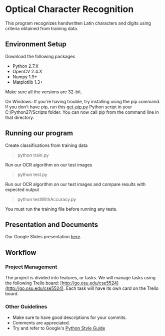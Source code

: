 # Optical Character Recognition

This program recognizes handwritten Latin characters and digits using criteria obtained from training data.

## Environment Setup
Download the following packages
- Python 2.7.X
- OpenCV 2.4.X
- Numpy 1.9+
- Matplotlib 1.3+

Make sure all the versions are 32-bit.

On Windows: If you're having trouble, try installing using the pip command. If you don't have pip, run this [get-pip.py](https://bootstrap.pypa.io/get-pip.py) Python script in your C:/Python27/Scripts folder. You can now call pip from the command line in that directory.

## Running our program
Create classifications from training data
> python train.py

Run our OCR algorithm on our test images 
> python test.py

Run our OCR algorithm on our test images and compare results with expected output
> python testWithAccuracy.py

You must run the training file before running any tests.

## Presentation and Documents
Our Google Slides presentation [here](http://go.osu.edu/ocr-5524).

## Workflow

### Project Management
The project is divided into features, or tasks. We will manage tasks using the following Trello board: [http://go.osu.edu/cse5524](http://go.osu.edu/cse5524). Each task will have its own card on the Trello board. 

### Other Guidelines
- Make sure to have good descriptions for your commits. 
- Comments are appreciated.
- Try and refer to Google's [Python Style Guide](https://google.github.io/styleguide/pyguide.html#Comments)

